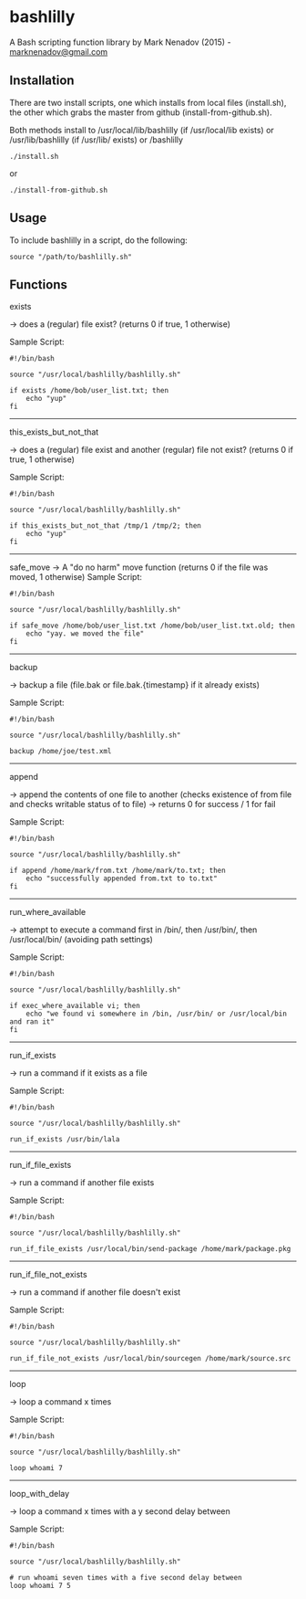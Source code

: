 # bashlilly
A Bash scripting function library by Mark Nenadov (2015) - marknenadov@gmail.com

Installation
------------

There are two install scripts, one which installs from local files (install.sh), the other which grabs the master from github (install-from-github.sh).

Both methods install to /usr/local/lib/bashlilly (if /usr/local/lib exists) or /usr/lib/bashlilly (if /usr/lib/ exists) or /bashlilly

`./install.sh`

or

`./install-from-github.sh`

Usage
-----

To include bashlilly in a script, do the following:

`source "/path/to/bashlilly.sh"`

Functions
---------

exists

-> does a (regular) file exist?  (returns 0 if true, 1 otherwise)

Sample Script:

```
#!/bin/bash

source "/usr/local/bashlilly/bashlilly.sh"

if exists /home/bob/user_list.txt; then
	echo "yup"
fi
```

---

this_exists_but_not_that

-> does a (regular) file exist and another (regular) file not exist?  (returns 0 if true, 1 otherwise)

Sample Script:

```
#!/bin/bash

source "/usr/local/bashlilly/bashlilly.sh"

if this_exists_but_not_that /tmp/1 /tmp/2; then
	echo "yup"
fi
```

---

safe_move 
-> A "do no harm" move function (returns 0 if the file was moved, 1 otherwise)
Sample Script:

```
#!/bin/bash

source "/usr/local/bashlilly/bashlilly.sh"

if safe_move /home/bob/user_list.txt /home/bob/user_list.txt.old; then
	echo "yay. we moved the file"
fi
```

---

backup

-> backup a file (file.bak or file.bak.{timestamp} if it already exists)

Sample Script:

```
#!/bin/bash

source "/usr/local/bashlilly/bashlilly.sh"

backup /home/joe/test.xml

```


---

append

-> append the contents of one file to another (checks existence of from file and checks writable status of to file)
-> returns 0 for success / 1 for fail

Sample Script:

```
#!/bin/bash

source "/usr/local/bashlilly/bashlilly.sh"

if append /home/mark/from.txt /home/mark/to.txt; then
	echo "successfully appended from.txt to to.txt"
fi

```

---

run_where_available

-> attempt to execute a command first in /bin/, then /usr/bin/, then /usr/local/bin/ (avoiding path settings)

Sample Script:

```
#!/bin/bash

source "/usr/local/bashlilly/bashlilly.sh"

if exec_where_available vi; then
	echo "we found vi somewhere in /bin, /usr/bin/ or /usr/local/bin and ran it"
fi
```

---

run_if_exists

-> run a command if it exists as a file

Sample Script:

```
#!/bin/bash

source "/usr/local/bashlilly/bashlilly.sh"

run_if_exists /usr/bin/lala
```

---

run_if_file_exists

-> run a command if another file exists

Sample Script:

```
#!/bin/bash

source "/usr/local/bashlilly/bashlilly.sh"

run_if_file_exists /usr/local/bin/send-package /home/mark/package.pkg
```

---

run_if_file_not_exists

-> run a command if another file doesn't exist

Sample Script:

```
#!/bin/bash

source "/usr/local/bashlilly/bashlilly.sh"

run_if_file_not_exists /usr/local/bin/sourcegen /home/mark/source.src
```

---

loop

-> loop a command x times

Sample Script:

```
#!/bin/bash

source "/usr/local/bashlilly/bashlilly.sh"

loop whoami 7
```

---

loop_with_delay

-> loop a command x times with a y second delay between

Sample Script:

```
#!/bin/bash

source "/usr/local/bashlilly/bashlilly.sh"

# run whoami seven times with a five second delay between
loop whoami 7 5
```
